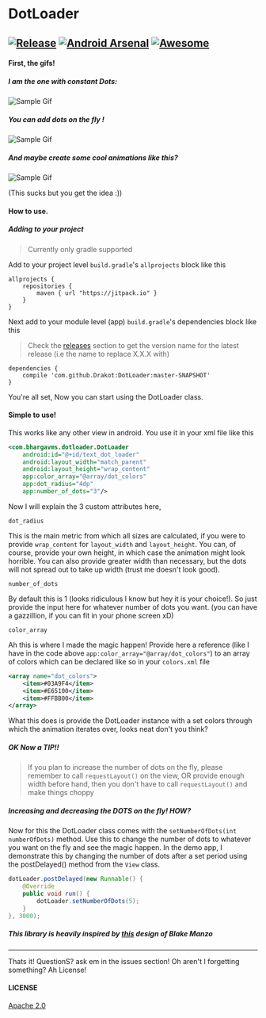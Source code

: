 # DotLoader
[![Release](https://jitpack.io/v/bhargavms/DotLoader.svg)](https://github.com/bhargavms/DotLoader/releases/tag/1.0.0)
[![Android Arsenal](https://img.shields.io/badge/Android%20Arsenal-DotLoader-green.svg?style=true)](https://android-arsenal.com/details/1/4032)
[![Awesome](https://cdn.rawgit.com/sindresorhus/awesome/d7305f38d29fed78fa85652e3a63e154dd8e8829/media/badge.svg)](https://github.com/sindresorhus/awesome)
-------------------------------------------------------
#### First, the gifs!
##### I am the one with constant Dots:
![Sample Gif](assets/constant_dots.gif?raw=true)

##### You can add dots on the fly !
![Sample Gif](assets/adding_dots.gif?raw=true)

##### And maybe create some cool animations like this?
![Sample Gif](assets/loading_anim.gif?raw=true)

(This sucks but you get the idea :))

#### How to use.
##### Adding to your project
> Currently only gradle supported

Add to your project level `build.gradle`'s `allprojects` block like this
```
allprojects {
    repositories {
        maven { url "https://jitpack.io" }
    }
}
```
Next add to your module level (app) `build.gradle`'s dependencies block like this
> Check the [releases](https://github.com/bhargavms/DotLoader/releases) section to get the version name for the latest release (i.e the name to replace X.X.X with)

```
dependencies {
    compile 'com.github.Drakot:DotLoader:master-SNAPSHOT'
}
```

You're all set, Now you can start using the DotLoader class.

#### Simple to use!

This works like any other view in android. You use it in your xml file like this
```xml
<com.bhargavms.dotloader.DotLoader
    android:id="@+id/text_dot_loader"
    android:layout_width="match_parent"
    android:layout_height="wrap_content"
    app:color_array="@array/dot_colors"
    app:dot_radius="4dp"
    app:number_of_dots="3"/>
```
Now I will explain the 3 custom attributes here,

`dot_radius`

This is the main metric from which all sizes are calculated, if you were to provide `wrap_content` for `layout_width` and `layout_height`. You can, of course, provide your own height, in which case the animation might look horrible. You can also provide greater width than necessary, but the dots will not spread out to take up width (trust me doesn't look good).

`number_of_dots`

By default this is 1 (looks ridiculous I know but hey it is your choice!). So just provide the input here for whatever number of dots you want. (you can have a gazzillion, if you can fit in your phone screen xD)

`color_array`

Ah this is where I made the magic happen! Provide here a reference (like I have in the code above `app:color_array="@array/dot_colors"`) to an array of colors which can be declared like so in your `colors.xml` file
```xml
<array name="dot_colors">
    <item>#03A9F4</item>
    <item>#E65100</item>
    <item>#FFBB00</item>
</array>
```
What this does is provide the DotLoader instance with a set colors through which the animation iterates over, looks neat don't you think?

##### OK Now a TIP!!
> If you plan to increase the number of dots on the fly, please remember to call `requestLayout()` on the view, OR provide enough width before hand, then you don't have to call `requestLayout()` and make things choppy

##### Increasing and decreasing the DOTS on the fly! HOW?
Now for this the DotLoader class comes with the `setNumberOfDots(int numberOfDots)` method. Use this to change the number of dots to whatever you want on the fly and see the magic happen. In the demo app, I demonstrate this by changing the number of dots after a set period using the postDelayed() method from the `View` class.
```java
dotLoader.postDelayed(new Runnable() {
    @Override
    public void run() {
        dotLoader.setNumberOfDots(5);
    }
}, 3000);
```

##### This library is heavily inspired by [this](http://codepen.io/blakemanzo/pen/OXOBaw) design of Blake Manzo
--------------------------------------------------------------------------------------
Thats it! QuestionS? ask em in the issues section!
Oh aren't I forgetting something? Ah License!

#### LICENSE
[Apache 2.0](LICENSE)
